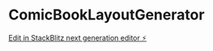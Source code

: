 # ComicBookLayoutGenerator

[Edit in StackBlitz next generation editor ⚡️](https://stackblitz.com/~/github.com/Superanke/ComicBookLayoutGenerator)